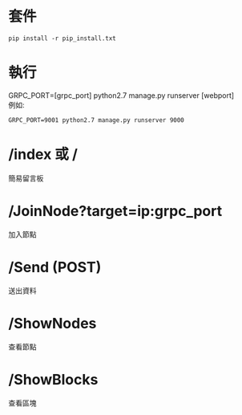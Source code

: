 # 套件
```
pip install -r pip_install.txt
```
# 執行
GRPC_PORT=[grpc_port] python2.7 manage.py runserver [webport]\
例如:
```
GRPC_PORT=9001 python2.7 manage.py runserver 9000
```
# /index 或 /
簡易留言板
# /JoinNode?target=ip:grpc_port
加入節點
# /Send (POST)
送出資料
# /ShowNodes
查看節點
# /ShowBlocks
查看區塊

